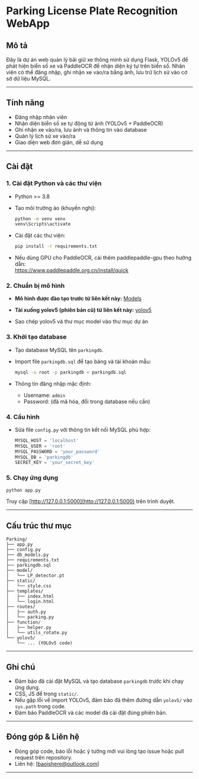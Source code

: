 # Parking License Plate Recognition WebApp

## Mô tả

Đây là dự án web quản lý bãi giữ xe thông minh sử dụng Flask, YOLOv5 để phát hiện biển số xe và PaddleOCR để nhận diện ký tự trên biển số. Nhân viên có thể đăng nhập, ghi nhận xe vào/ra bằng ảnh, lưu trữ lịch sử vào cơ sở dữ liệu MySQL.

---

## Tính năng

- Đăng nhập nhân viên
- Nhận diện biển số xe tự động từ ảnh (YOLOv5 + PaddleOCR)
- Ghi nhận xe vào/ra, lưu ảnh và thông tin vào database
- Quản lý lịch sử xe vào/ra
- Giao diện web đơn giản, dễ sử dụng

---

## Cài đặt

### 1. Cài đặt Python và các thư viện

- Python >= 3.8
- Tạo môi trường ảo (khuyến nghị):

    ```bash
    python -m venv venv
    venv\Scripts\activate
    ```

- Cài đặt các thư viện:

    ```bash
    pip install -r requirements.txt
    ```

- Nếu dùng GPU cho PaddleOCR, cài thêm paddlepaddle-gpu theo hướng dẫn:  
  https://www.paddlepaddle.org.cn/install/quick

### 2. Chuẩn bị mô hình

- **Mô hình được đào tạo trước từ liên kết này:** [Models](https://drive.google.com/drive/folders/1qB8QYr-b-PWsXMO0K3mef66P_kXfhfmM?usp=sharing)

- **Tải xuống yolov5 (phiên bản cũ) từ liên kết này:** [yolov5](https://drive.google.com/drive/folders/16Urwqj_x9Y_3KWLcc1cKMDOdYdhaQhxx?usp=sharing)

- Sao chép yolov5 và thư mục model vào thư mục dự án

### 3. Khởi tạo database

- Tạo database MySQL tên `parkingdb`.
- Import file `parkingdb.sql` để tạo bảng và tài khoản mẫu:

    ```bash
    mysql -u root -p parkingdb < parkingdb.sql
    ```

- Thông tin đăng nhập mặc định:  
  - Username: `admin`  
  - Password: (đã mã hóa, đổi trong database nếu cần)

### 4. Cấu hình

- Sửa file `config.py` với thông tin kết nối MySQL phù hợp:

    ```python
    MYSQL_HOST = 'localhost'
    MYSQL_USER = 'root'
    MYSQL_PASSWORD = 'your_password'
    MYSQL_DB = 'parkingdb'
    SECRET_KEY = 'your_secret_key'
    ```

### 5. Chạy ứng dụng

```bash
python app.py
```

Truy cập [http://127.0.0.1:5000](http://127.0.0.1:5000) trên trình duyệt.

---

## Cấu trúc thư mục

```
Parking/
├── app.py
├── config.py
├── db_models.py
├── requirements.txt
├── parkingdb.sql
├── model/
│   └── LP_detector.pt
├── static/
│   └── style.css
├── templates/
│   ├── index.html
│   └── login.html
├── routes/
│   ├── auth.py
│   └── parking.py
├── function/
│   ├── helper.py
│   └── utils_rotate.py
└── yolov5/
    └── ... (YOLOv5 code)
```

---

## Ghi chú
- Đảm bảo đã cài đặt MySQL và tạo database `parkingdb` trước khi chạy ứng dụng.
- CSS, JS để trong `static/`.
- Nếu gặp lỗi về import YOLOv5, đảm bảo đã thêm đường dẫn `yolov5/` vào `sys.path` trong code.
- Đảm bảo PaddleOCR và các model đã cài đặt đúng phiên bản.

---

## Đóng góp & Liên hệ

- Đóng góp code, báo lỗi hoặc ý tưởng mới vui lòng tạo issue hoặc pull request trên repository.
- Liên hệ: [baoishere@outlook.com]

---
